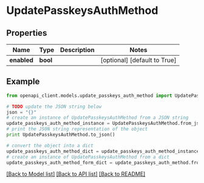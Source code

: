 # UpdatePasskeysAuthMethod


## Properties
Name | Type | Description | Notes
------------ | ------------- | ------------- | -------------
**enabled** | **bool** |  | [optional] [default to True]

## Example

```python
from openapi_client.models.update_passkeys_auth_method import UpdatePasskeysAuthMethod

# TODO update the JSON string below
json = "{}"
# create an instance of UpdatePasskeysAuthMethod from a JSON string
update_passkeys_auth_method_instance = UpdatePasskeysAuthMethod.from_json(json)
# print the JSON string representation of the object
print UpdatePasskeysAuthMethod.to_json()

# convert the object into a dict
update_passkeys_auth_method_dict = update_passkeys_auth_method_instance.to_dict()
# create an instance of UpdatePasskeysAuthMethod from a dict
update_passkeys_auth_method_form_dict = update_passkeys_auth_method.from_dict(update_passkeys_auth_method_dict)
```
[[Back to Model list]](../README.md#documentation-for-models) [[Back to API list]](../README.md#documentation-for-api-endpoints) [[Back to README]](../README.md)


